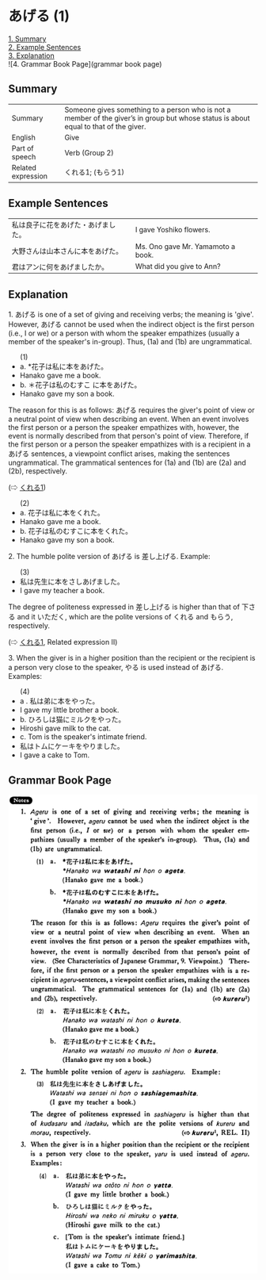 # あげる (1)

[1. Summary](#summary)<br>
[2. Example Sentences](#example-sentences)<br>
[3. Explanation](#explanation)<br>
![4. Grammar Book Page](grammar book page)<br>


## Summary

<table><tr>   <td>Summary</td>   <td>Someone gives something to a person who is not a member of the giver’s in group but whose status is about equal to that of the giver.</td></tr><tr>   <td>English</td>   <td>Give</td></tr><tr>   <td>Part of speech</td>   <td>Verb (Group 2)</td></tr><tr>   <td>Related expression</td>   <td>くれる1; (もらう1)</td></tr></table>

## Example Sentences

<table><tr>   <td>私は良子に花をあげた・あげました。</td>   <td>I gave Yoshiko flowers.</td></tr><tr>   <td>大野さんは山本さんに本をあげた。</td>   <td>Ms. Ono gave Mr. Yamamoto a book.</td></tr><tr>   <td>君はアンに何をあげましたか。</td>   <td>What did you give to Ann?</td></tr></table>

## Explanation

<p>1. <span class="cloze">あげる</span> is one of a set of giving and receiving verbs; the meaning is 'give'. However, <span class="cloze">あげる</span> cannot be used when the indirect object is the first person (i.e., I or we) or a person with whom the speaker empathizes (usually a member of the speaker's in-group). Thus, (1a) and (1b) are ungrammatical.</p>  <ul>(1) <li>a. *花子は私に本を<span class="cloze">あげた</span>。</li> <li>Hanako gave me a book.</li> <div class="divide"></div> <li>b. ＊花子は私のむすこ に本を<span class="cloze">あげた</span>。</li> <li>Hanako gave my son a book.</li> </ul>  <p>The reason for this is as follows: <span class="cloze">あげる</span> requires the giver's point of view or a neutral point of view when describing an event. When an event involves the first person or a person the speaker empathizes with, however, the event is normally described from that person's point of view. Therefore, if the first person or a person the speaker empathizes with is a recipient in a <span class="cloze">あげる</span> sentences, a viewpoint conflict arises, making the sentences ungrammatical. The grammatical sentences for (1a) and (1b) are (2a) and (2b), respectively. </p>  <p>(⇨ <a href="#㊦ 呉れる・くれる (1)">くれる1</a>)</p>  <ul>(2) <li>a. 花子は私に本をくれた。</li> <li>Hanako gave me a book.</li> <div class="divide"></div> <li>b. 花子は私のむすこに本をくれた。</li> <li>Hanako gave my son a book.</li> </ul>  <p>2. The humble polite version of <span class="cloze">あげる</span> is <span class="cloze">差し上げる</span>. Example:</p>  <ul>(3) <li>私は先生に本を<span class="cloze">さしあげました</span>。</li> <li>I gave my teacher a book.</li> </ul>  <p>The degree of politeness expressed in <span class="cloze">差し上げる</span> is higher than that of 下さる and it いただく, which are the polite versions of くれる and もらう, respectively. </p>  <p>(⇨ <a href="#㊦ 呉れる・くれる (1)">くれる1</a>, Related expression II)</p>  <p>3. When the giver is in a higher position than the recipient or the recipient is a person very close to the speaker, やる is used instead of <span class="cloze">あげる</span>. Examples:</p>  <ul>(4) <li>a . 私は弟に本をやった。</li> <li>I gave my little brother a book.</li> <div class="divide"></div> <li>b. ひろしは猫にミルクをやった。</li> <li>Hiroshi gave milk to the cat.</li> <div class="divide"></div> <li>c. Tom is the speaker's intimate friend.</li> <li>私はトムにケーキをやりました。</li> <li>I gave a cake to Tom.</li> </ul>

## Grammar Book Page

![](../img/Basicあげる1.png)

